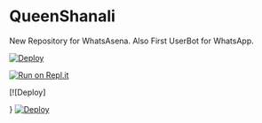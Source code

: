 # QueenShanali
New Repository for WhatsAsena. Also First UserBot for WhatsApp.

[![Deploy](https://dashboard.heroku.com/new?button-url)](=https%3A%2F%2Fgithub.com%2Fisuwabrooo%2FQueenShanali&template=https%3A%2F%2Fgithub.com%2Fisuwabrooo%2FQueenShanali.git)


[![Run on Repl.it](https://repl.it/badge/github/quiec/whatsasena)](https://replit.com/@isuwabrooo/KING-ISUWA-BOT-2#index.js)


[![Deploy]

}
[![Deploy](https://www.herokucdn.com/deploy/button.svg)](https://dashboard.heroku.com/new?button-url=https%3A%2F%2Fgithub.com%2Fisuwabrooo%2FQueenShanali&template=https%3A%2F%2Fgithub.com%2Fisuwabrooo%2FQueenShanali.git)





